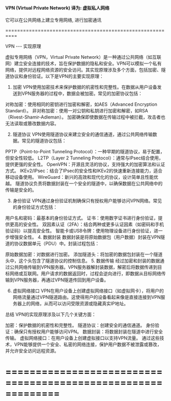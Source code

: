 #### VPN (Virtual Private Network) 译为: 虚拟私人网络

它可以在公共网络上建立专用网络, 进行加密通讯

==========================================================

VPN --- 实现原理

虚拟专用网络（VPN，Virtual Private Network）是一种通过公共网络（如互联网）建立安全连接的技术，旨在保护数据的隐私和安全。VPN可以模拟一个私有网络，提供对远程网络资源的安全访问。其实现原理涉及多个方面，包括加密、隧道协议和身份验证。以下是VPN的主要实现原理：

1. 加密
VPN使用加密技术来保护数据的机密性和完整性。在数据从用户设备发送到VPN服务器的过程中，数据会被加密。常见的加密协议包括：

对称加密：使用相同的密钥进行加密和解密，如AES（Advanced Encryption Standard）。
非对称加密：使用一对公钥和私钥进行加密和解密，如RSA（Rivest-Shamir-Adleman）。
加密确保即使数据在传输过程中被拦截，攻击者也无法读取或篡改数据内容。

2. 隧道协议
VPN使用隧道协议来建立安全的通信通道，通过公共网络传输数据。常见的隧道协议包括：

PPTP（Point-to-Point Tunneling Protocol）：一种早期的隧道协议，易于配置，但安全性较低。
L2TP（Layer 2 Tunneling Protocol）：通常与IPsec结合使用，提供更强的安全性。
OpenVPN：开源且灵活的协议，支持强大的加密算法和认证方式。
IKEv2/IPsec：结合了IPsec的安全性和IKEv2的快速重新连接能力，适合移动设备使用。
WireGuard：新兴的高效和现代化的协议，设计简单且性能优越。
隧道协议负责将数据封装在一个安全的隧道中，以确保数据在公共网络中的传输是安全的。

3. 身份验证
VPN通过身份验证机制确保只有授权用户能够访问VPN网络。常见的身份验证方式包括：

用户名和密码：最基本的身份验证方式。
证书：使用数字证书进行身份验证，提供更高的安全性。
双因素认证（2FA）：结合两种或更多认证因素（如密码和手机验证码）以提高安全性。
智能卡或USB令牌：使用物理设备进行身份验证，进一步增强安全性。
4. 数据封装
数据封装是将原始数据包（用户数据）封装在VPN隧道的协议数据单元（PDU）中。封装过程包括：

原始数据加密：对数据进行加密。
添加隧道头：将加密的数据包封装在一个隧道头中，这个头包含了隧道协议的控制信息。
5. 数据传输
经过加密和封装的数据通过公共网络传输到VPN服务器。VPN服务器解封装数据，解密后将数据传递到目标网络或互联网。用户请求的数据返回时，过程会逆向进行，即数据从目标网络传输到VPN服务器，再通过VPN隧道传回到用户设备。

6. 虚拟网络接口
VPN在用户设备上创建虚拟网络接口（如虚拟网卡），将用户的网络流量通过VPN隧道路由。这使得用户的设备看起来像是直接连接到VPN服务器上的网络，从而可以访问受限资源或隐藏真实IP地址。

总结
VPN的实现原理涉及以下几个关键方面：

加密：保护数据的机密性和完整性。
隧道协议：创建安全的通信通道。
身份验证：确保只有授权用户能够访问VPN。
数据封装：将数据封装在隧道中进行安全传输。
虚拟网络接口：在用户设备上创建虚拟接口以支持VPN流量。
通过这些技术，VPN能够提供一个安全、私密的网络连接，保护用户数据不被泄露或篡改，并允许安全访问远程资源。

=============================================================
============================================================





